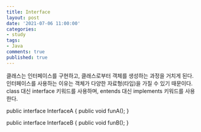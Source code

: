 ```yaml
---
title: Interface
layout: post
date: '2021-07-06 11:00:00'
categories:
- study
tags:
- Java
comments: true
published: true
---
```


클래스는 인터페이스를 구현하고, 클래스로부터 객체를 생성하는 과정을 거치게 된다.  
인터페이스를 사용하는 이유는 객체가 다양한 자료형(타입)을 가질 수 있기 때문이다. 
class 대신 interface 키워드를 사용하며, entends 대신 implements 키워드를 사용한다.  

public interface InterfaceA {
	public void funA();	
}

public interface InterfaceB {
	public void funB();
}

<script src="https://gist.github.com/parkhyoungmin/60fe0f2f07b03ef49663fc73fbd193d2.js"></script>
<script src="https://gist.github.com/parkhyoungmin/f87cef19a663388b419548942dd6276b.js"></script>
